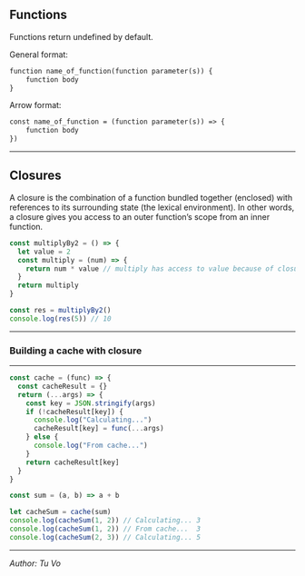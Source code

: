## Functions

Functions return undefined by default.

General format:

```txt
function name_of_function(function parameter(s)) {
    function body
}
```

Arrow format:

```txt
const name_of_function = (function parameter(s)) => {
    function body
})
```

---

## Closures

A closure is the combination of a function bundled together (enclosed) with references to its surrounding state (the lexical environment). In other words, a closure gives you access to an outer function’s scope from an inner function.

```js
const multiplyBy2 = () => {
  let value = 2
  const multiply = (num) => {
    return num * value // multiply has access to value because of closure
  }
  return multiply
}

const res = multiplyBy2()
console.log(res(5)) // 10
```

---

### Building a cache with closure

---

```js
const cache = (func) => {
  const cacheResult = {}
  return (...args) => {
    const key = JSON.stringify(args)
    if (!cacheResult[key]) {
      console.log("Calculating...")
      cacheResult[key] = func(...args)
    } else {
      console.log("From cache...")
    }
    return cacheResult[key]
  }
}

const sum = (a, b) => a + b

let cacheSum = cache(sum)
console.log(cacheSum(1, 2)) // Calculating... 3
console.log(cacheSum(1, 2)) // From cache...  3
console.log(cacheSum(2, 3)) // Calculating... 5
```

---

_Author: Tu Vo_
